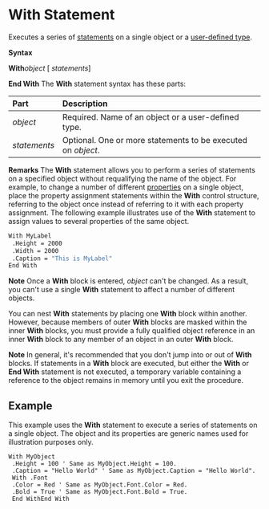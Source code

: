 
# With Statement

Executes a series of  [statements](b8bdf64f-5920-1ae9-16d0-b26d09524a30.md) on a single object or a [user-defined type](b8bdf64f-5920-1ae9-16d0-b26d09524a30.md).

 **Syntax**

 **With**_object_
[ _statements_]

 **End With**
The  **With** statement syntax has these parts:


|**Part**|**Description**|
|:-----|:-----|
| _object_|Required. Name of an object or a user-defined type.|
| _statements_|Optional. One or more statements to be executed on  _object_.|
 **Remarks**
The  **With** statement allows you to perform a series of statements on a specified object without requalifying the name of the object. For example, to change a number of different [properties](b8bdf64f-5920-1ae9-16d0-b26d09524a30.md) on a single object, place the property assignment statements within the **With** control structure, referring to the object once instead of referring to it with each property assignment. The following example illustrates use of the **With** statement to assign values to several properties of the same object.



```vb
With MyLabel 
 .Height = 2000 
 .Width = 2000 
 .Caption = "This is MyLabel" 
End With 

```


 **Note**  Once a  **With** block is entered, _object_ can't be changed. As a result, you can't use a single **With** statement to affect a number of different objects.

You can nest  **With** statements by placing one **With** block within another. However, because members of outer **With** blocks are masked within the inner **With** blocks, you must provide a fully qualified object reference in an inner **With** block to any member of an object in an outer **With** block.

 **Note**  In general, it's recommended that you don't jump into or out of  **With** blocks. If statements in a **With** block are executed, but either the **With** or **End With** statement is not executed, a temporary variable containing a reference to the object remains in memory until you exit the procedure.


## Example

This example uses the  **With** statement to execute a series of statements on a single object. The object and its properties are generic names used for illustration purposes only.


```
With MyObject 
 .Height = 100 ' Same as MyObject.Height = 100. 
 .Caption = "Hello World" ' Same as MyObject.Caption = "Hello World". 
 With .Font 
 .Color = Red ' Same as MyObject.Font.Color = Red. 
 .Bold = True ' Same as MyObject.Font.Bold = True. 
 End WithEnd With
```

